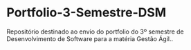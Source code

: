 # Portfolio-3-Semestre-DSM
Repositório destinado ao envio do portfolio do 3º semestre de Desenvolvimento de Software para a matéria Gestão Ágil..
